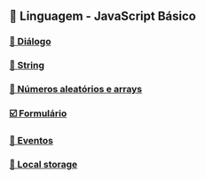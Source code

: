 ## 🗿 Linguagem - JavaScript Básico

### [💬 Diálogo](dialogo)

### [📜 String](string)

### [🧮 Números aleatórios e arrays](numeros_aleatorios)

### [☑️ Formulário](formulario)

### [🎫 Eventos](eventos)

### [💾 Local storage](local-storage)

